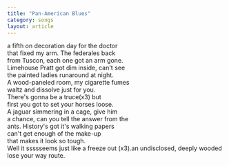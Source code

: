 ```yaml
---
title: "Pan-American Blues"
category: songs
layout: article
---
```


a fifth on decoration day for the doctor  
that fixed my arm. The federales back  
from Tuscon, each one got an arm gone.  
Limehouse Pratt got dim inside, can't see  
the painted ladies runaround at night.  
A wood-paneled room, my cigarette fumes  
waltz and dissolve just for you.  
There's gonna be a truce(x3) but  
first you got to set your horses loose.  
A jaguar simmering in a cage, give him  
a chance, can you tell the answer from the  
ants. History's got it's walking papers  
can't get enough of the make-up  
that makes it look so tough.  
Well it ssssseems just like a freeze out (x3).an undisclosed, deeply wooded  
lose your way route.
